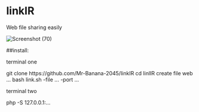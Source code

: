 # linkIR
Web file sharing easily

![Screenshot (70)](https://github.com/Mr-Banana-2045/linkIR/assets/109140672/057a9bf9-cc3c-4daa-9029-6491e5bfe5b5)

##install:
<p>terminal one</p>
<pro>
git clone https://github.com/Mr-Banana-2045/linkIR
cd linlIR
create file web ...
bash link.sh -file ... -port ...
</pro>
<p>terminal two</p>
<pro>
  php -S 127.0.0.1:...
</pro>
